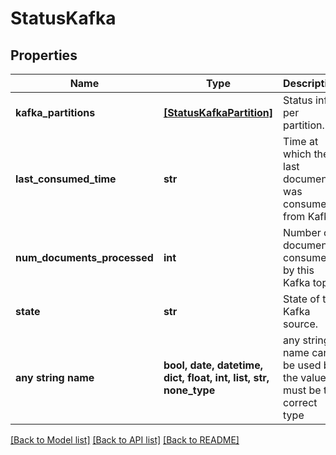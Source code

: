 # StatusKafka


## Properties
Name | Type | Description | Notes
------------ | ------------- | ------------- | -------------
**kafka_partitions** | [**[StatusKafkaPartition]**](StatusKafkaPartition.md) | Status info per partition. | [optional] 
**last_consumed_time** | **str** | Time at which the last document was consumed from Kafka. | [optional] 
**num_documents_processed** | **int** | Number of documents consumed by this Kafka topic. | [optional] 
**state** | **str** | State of the Kafka source. | [optional] 
**any string name** | **bool, date, datetime, dict, float, int, list, str, none_type** | any string name can be used but the value must be the correct type | [optional]

[[Back to Model list]](../README.md#documentation-for-models) [[Back to API list]](../README.md#documentation-for-api-endpoints) [[Back to README]](../README.md)


